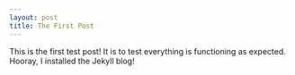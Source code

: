 ```yaml
---
layout: post
title: The First Post
---
```


This is the first test post! It is to test everything is functioning as expected. Hooray, I installed the Jekyll blog!
